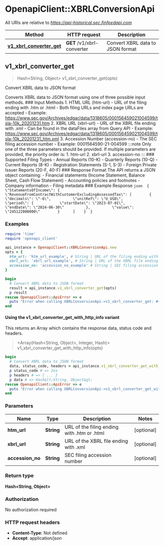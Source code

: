 # OpenapiClient::XBRLConversionApi

All URIs are relative to *https://api-historical.sec.finfeedapi.com*

| Method | HTTP request | Description |
| ------ | ------------ | ----------- |
| [**v1_xbrl_converter_get**](XBRLConversionApi.md#v1_xbrl_converter_get) | **GET** /v1/xbrl-converter | Convert XBRL data to JSON format |


## v1_xbrl_converter_get

> Hash&lt;String, Object&gt; v1_xbrl_converter_get(opts)

Convert XBRL data to JSON format

Converts XBRL data to JSON format using one of three possible input methods.    ### Input Methods    1. HTML URL (htm-url)     - URL of the filing ending with .htm or .html     - Both filing URLs and index page URLs are accepted     - Example: https://www.sec.gov/Archives/edgar/data/1318605/000156459021004599/tsla-10k_20201231.htm    2. XBRL URL (xbrl-url)     - URL of the XBRL file ending with .xml     - Can be found in the dataFiles array from Query API     - Example: https://www.sec.gov/Archives/edgar/data/1318605/000156459021004599/tsla-10k_20201231_htm.xml    3. Accession Number (accession-no)     - The SEC filing accession number     - Example: 0001564590-21-004599    :::note  Only one of the three parameters should be provided. If multiple parameters are provided, the priority order is:  1. htm-url  2. xbrl-url  3. accession-no  :::    ### Supported Filing Types    - Annual Reports (10-K)  - Quarterly Reports (10-Q)  - Current Reports (8-K)  - Registration Statements (S-1, S-3)  - Foreign Private Issuer Reports (20-F, 40-F)    ### Response Format    The API returns a JSON object containing:  - Financial statements (Income Statement, Balance Sheet, Cash Flow Statement)  - Accounting policies and footnotes  - Company information  - Filing metadata    ### Example Response  ```json  {    \"StatementsOfIncome\": {      \"RevenueFromContractWithCustomerExcludingAssessedTax\": [        {          \"decimals\": \"-6\",          \"unitRef\": \"U_USD\",          \"period\": {            \"startDate\": \"2023-07-01\",            \"endDate\": \"2024-06-30\"          },          \"value\": \"245122000000\"        }      ]    }  }  ```

### Examples

```ruby
require 'time'
require 'openapi_client'

api_instance = OpenapiClient::XBRLConversionApi.new
opts = {
  htm_url: 'htm_url_example', # String | URL of the filing ending with .htm or .html
  xbrl_url: 'xbrl_url_example', # String | URL of the XBRL file ending with .xml
  accession_no: 'accession_no_example' # String | SEC filing accession number
}

begin
  # Convert XBRL data to JSON format
  result = api_instance.v1_xbrl_converter_get(opts)
  p result
rescue OpenapiClient::ApiError => e
  puts "Error when calling XBRLConversionApi->v1_xbrl_converter_get: #{e}"
end
```

#### Using the v1_xbrl_converter_get_with_http_info variant

This returns an Array which contains the response data, status code and headers.

> <Array(Hash&lt;String, Object&gt;, Integer, Hash)> v1_xbrl_converter_get_with_http_info(opts)

```ruby
begin
  # Convert XBRL data to JSON format
  data, status_code, headers = api_instance.v1_xbrl_converter_get_with_http_info(opts)
  p status_code # => 2xx
  p headers # => { ... }
  p data # => Hash&lt;String, Object&gt;
rescue OpenapiClient::ApiError => e
  puts "Error when calling XBRLConversionApi->v1_xbrl_converter_get_with_http_info: #{e}"
end
```

### Parameters

| Name | Type | Description | Notes |
| ---- | ---- | ----------- | ----- |
| **htm_url** | **String** | URL of the filing ending with .htm or .html | [optional] |
| **xbrl_url** | **String** | URL of the XBRL file ending with .xml | [optional] |
| **accession_no** | **String** | SEC filing accession number | [optional] |

### Return type

**Hash&lt;String, Object&gt;**

### Authorization

No authorization required

### HTTP request headers

- **Content-Type**: Not defined
- **Accept**: application/json

